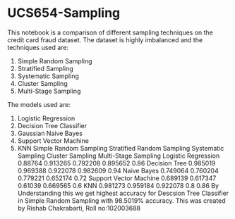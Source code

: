 # UCS654-Sampling

This notebook is a comparison of different sampling techniques on the credit card fraud dataset.
The dataset is highly imbalanced and the techniques used are:
1. Simple Random Sampling
2. Stratified Sampling
3. Systematic Sampling
4. Cluster Sampling
5. Multi-Stage Sampling 

The models used are:
1. Logistic Regression
2. Decision Tree Classifier
3. Gaussian Naive Bayes
4. Support Vector Machine
5. KNN
                       Simple Random Sampling Stratified Random Sampling Systematic Sampling Cluster Sampling Multi-Stage Sampling
Logistic Regression                   0.88764                   0.913265            0.792208         0.895652                 0.86
Decision Tree                        0.985019                   0.969388            0.922078         0.982609                 0.94
Naive Bayes                          0.749064                   0.760204            0.779221         0.652174                 0.72
Support Vector Machine               0.689139                   0.617347             0.61039         0.669565                  0.6
KNN                                  0.981273                   0.959184            0.922078              0.8                 0.86
By Understanding this we get highest accuracy for Descsion Tree Classifier in Simple Random Sampling with 98.5019% accuracy.
This was created by Rishab Chakrabarti, Roll no:102003688
